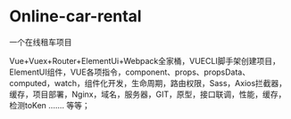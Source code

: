 # Online-car-rental
一个在线租车项目


Vue+Vuex+Router+ElementUi+Webpack全家桶，VUECLI脚手架创建项目，ElementUI组件，VUE各项指令，component、props、propsData、computed，watch，组件化开发，生命周期，路由权限，Sass，Axios拦截器，缓存，项目部署，Nginx，域名，服务器，GIT，原型，接口联调，性能，缓存，检测toKen ....... 等等；